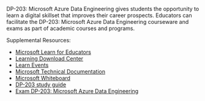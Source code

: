 

DP-203: Microsoft Azure Data Engineering gives students the opportunity to learn a digital skillset that improves their career prospects. Educators can facilitate the DP-203: Microsoft Azure Data Engineering courseware and exams as part of academic courses and programs. 

Supplemental Resources: 

- [Microsoft Learn for Educators](https://aka.ms/msle)   
- [Learning Download Center](https://techcommunity.microsoft.com/blog/mctnews/current-courseware-downloading-process/4196123) 
- [Learn Events](https://aka.ms/LearnTV) 
- [Microsoft Technical Documentation](https://aka.ms/docs) 
- [Microsoft Whiteboard](https://aka.ms/whiteboard) 
- [DP-203 study guide](https://aka.ms/dp203studyguide) 
- [Exam DP-203: Microsoft Azure Data Engineering](https://aka.ms/dp203exam) 